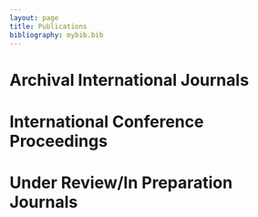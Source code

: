 ```yaml
---
layout: page
title: Publications
bibliography: mybib.bib
---
```


# Archival International Journals

# International Conference Proceedings

# Under Review/In Preparation Journals
